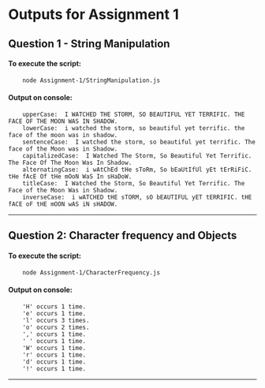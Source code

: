 # **Outputs for Assignment 1**

## **Question 1 - String Manipulation**

#### To execute the script:
        node Assignment-1/StringManipulation.js

#### Output on console:
        upperCase:  I WATCHED THE STORM, SO BEAUTIFUL YET TERRIFIC. THE FACE OF THE MOON WAS IN SHADOW.
        lowerCase:  i watched the storm, so beautiful yet terrific. the face of the moon was in shadow.
        sentenceCase:  I watched the storm, so beautiful yet terrific. The face of the Moon was in Shadow.
        capitalizedCase:  I Watched The Storm, So Beautiful Yet Terrific. The Face Of The Moon Was In Shadow.
        alternatingCase:  i wAtChEd tHe sToRm, So bEaUtIfUl yEt tErRiFiC. tHe fAcE Of tHe mOoN WaS In sHaDoW.
        titleCase:  I Watched the Storm, So Beautiful Yet Terrific. The Face of the Moon Was in Shadow.
        inverseCase:  i wATCHED tHE sTORM, sO bEAUTIFUL yET tERRIFIC. tHE fACE oF tHE mOON wAS iN sHADOW.

<hr/>

## **Question 2: Character frequency and Objects**

#### To execute the script:
        node Assignment-1/CharacterFrequency.js

#### Output on console:
        'H' occurs 1 time.
        'e' occurs 1 time.
        'l' occurs 3 times.
        'o' occurs 2 times.
        ',' occurs 1 time.
        ' ' occurs 1 time.
        'W' occurs 1 time.
        'r' occurs 1 time.
        'd' occurs 1 time.
        '!' occurs 1 time.

<hr/>